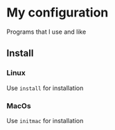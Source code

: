 # My configuration

Programs that I use and like 

## Install

### Linux
Use `install` for installation

### MacOs
Use `initmac` for installation
